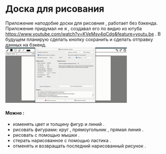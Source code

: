 # Доска для рисования

Приложение наподобие доски для рисовния , работает без бэкенда. Приложение придумал не я , создавал его по видио из ютуба https://www.youtube.com/watch?v=KVeMsy4qCdg&feature=youtu.be . В будущем планирую сделать кнопку сохранить и сделать отправку данных на бэкенд.
<img src="canvas-mover.gif" width="75%" height="75%"  />
#### Можно :
- изменять цвет и толщину фигур и линий .
- рисовать фигурами: круг , прямоугольник , прямая линия . 
- рисовать с помощью мышки .
- стерать нарисованное с помощью ластика .
- отменять и возвращать последний нарисованный рисунок .
